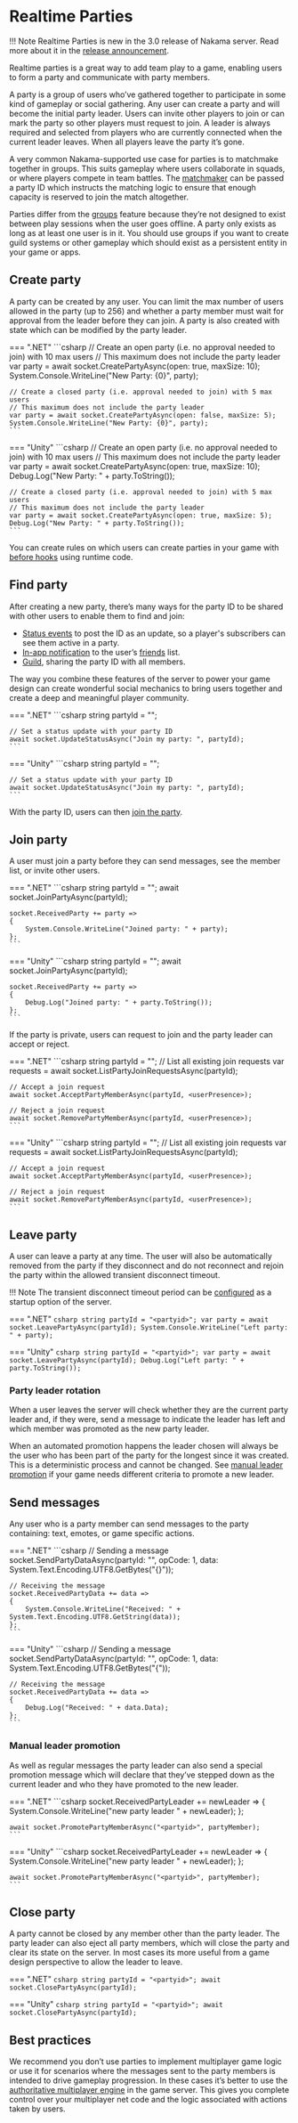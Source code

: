 # Realtime Parties

!!! Note
    Realtime Parties is new in the 3.0 release of Nakama server. Read more about it in the [release announcement](https://heroiclabs.com/blog/announcements/nakama-3-0/).

Realtime parties is a great way to add team play to a game, enabling users to form a party and communicate with party members.

A party is a group of users who’ve gathered together to participate in some kind of gameplay or social gathering. Any user can create a party and will become the initial party leader. Users can invite other players to join or can mark the party so other players must request to join. A leader is always required and selected from players who are currently connected when the current leader leaves. When all players leave the party it’s gone.

A very common Nakama-supported use case for parties is to matchmake together in groups. This suits gameplay where users collaborate in squads, or where players compete in team battles. The [matchmaker](matches.md) can be passed a party ID which instructs the matching logic to ensure that enough capacity is reserved to join the match altogether.

Parties differ from the [groups](groups-clans.md) feature because they’re not designed to exist between play sessions when the user goes offline. A party only exists as long as at least one user is in it. You should use groups if you want to create guild systems or other gameplay which should exist as a persistent entity in your game or apps.

## Create party

A party can be created by any user. You can limit the max number of users allowed in the party (up to 256) and whether a party member must wait for approval from the leader before they can join. A party is also created with state which can be modified by the party leader.

=== ".NET"
    ```csharp
    // Create an open party (i.e. no approval needed to join) with 10 max users
    // This maximum does not include the party leader
    var party = await socket.CreatePartyAsync(open: true, maxSize: 10);
    System.Console.WriteLine("New Party: {0}", party);

    // Create a closed party (i.e. approval needed to join) with 5 max users
    // This maximum does not include the party leader
    var party = await socket.CreatePartyAsync(open: false, maxSize: 5);
    System.Console.WriteLine("New Party: {0}", party);
    ```

=== "Unity"
    ```csharp
    // Create an open party (i.e. no approval needed to join) with 10 max users
    // This maximum does not include the party leader
    var party = await socket.CreatePartyAsync(open: true, maxSize: 10);
    Debug.Log("New Party: " + party.ToString());

    // Create a closed party (i.e. approval needed to join) with 5 max users
    // This maximum does not include the party leader
    var party = await socket.CreatePartyAsync(open: true, maxSize: 5);
    Debug.Log("New Party: " + party.ToString());
    ```

You can create rules on which users can create parties in your game with [before hooks](../server-framework/basics.md#before-hook) using runtime code.

## Find party

After creating a new party, there’s many ways for the party ID to be shared with other users to enable them to find and join:

* [Status events](status.md) to post the ID as an update, so a player's subscribers can see them active in a party.
* [In-app notification](in-app-notifications.md) to the user’s [friends](friends.md) list.
* [Guild](groups-clans.md), sharing the party ID with all members.

The way you combine these features of the server to power your game design can create wonderful social mechanics to bring users together and create a deep and meaningful player community.

=== ".NET"
    ```csharp
    string partyId = "<partyid>";

    // Set a status update with your party ID
    await socket.UpdateStatusAsync("Join my party: ", partyId);
    ```

=== "Unity"
    ```csharp
    string partyId = "<partyid>";

    // Set a status update with your party ID
    await socket.UpdateStatusAsync("Join my party: ", partyId);
    ```

With the party ID, users can then [join the party](#join-party).

## Join party

A user must join a party before they can send messages, see the member list, or invite other users.

=== ".NET"
    ```csharp
    string partyId = "<partyid>";
    await socket.JoinPartyAsync(partyId);

    socket.ReceivedParty += party =>
    {
        System.Console.WriteLine("Joined party: " + party);
    };
    ```

=== "Unity"
    ```csharp
    string partyId = "<partyid>";
    await socket.JoinPartyAsync(partyId);

    socket.ReceivedParty += party =>
    {
        Debug.Log("Joined party: " + party.ToString());
    };
    ```

If the party is private, users can request to join and the party leader can accept or reject.

=== ".NET"
    ```csharp
    string partyId = "<partyid>";
    // List all existing join requests
    var requests = await socket.ListPartyJoinRequestsAsync(partyId);

    // Accept a join request
    await socket.AcceptPartyMemberAsync(partyId, <userPresence>);

    // Reject a join request
    await socket.RemovePartyMemberAsync(partyId, <userPresence>);
    ```

=== "Unity"
    ```csharp
    string partyId = "<partyid>";
    // List all existing join requests
    var requests = await socket.ListPartyJoinRequestsAsync(partyId);

    // Accept a join request
    await socket.AcceptPartyMemberAsync(partyId, <userPresence>);

    // Reject a join request
    await socket.RemovePartyMemberAsync(partyId, <userPresence>);
    ```

## Leave party

A user can leave a party at any time. The user will also be automatically removed from the party if they disconnect and do not reconnect and rejoin the party within the allowed transient disconnect timeout.

!!! Note
    The transient disconnect timeout period can be [configured](../getting-started/configuration.md) as a startup option of the server.

=== ".NET"
    ```csharp
    string partyId = "<partyid>";
    var party = await socket.LeavePartyAsync(partyId);
    System.Console.WriteLine("Left party: " + party);
    ```

=== "Unity"
    ```csharp
    string partyId = "<partyid>";
    var party = await socket.LeavePartyAsync(partyId);
    Debug.Log("Left party: " + party.ToString());
    ```

### Party leader rotation

When a user leaves the server will check whether they are the current party leader and, if they were, send a message to indicate the leader has left and which member was promoted as the new party leader.

When an automated promotion happens the leader chosen will always be the user who has been part of the party for the longest since it was created. This is a deterministic process and cannot be changed. See [manual leader promotion](#manual-leader-promotion) if your game needs different criteria to promote a new leader.

## Send messages

Any user who is a party member can send messages to the party containing: text, emotes, or game specific actions.

=== ".NET"
    ```csharp
    // Sending a message
    socket.SendPartyDataAsync(partyId: "<partyid>", opCode: 1, data: System.Text.Encoding.UTF8.GetBytes("{<message>}"));

    // Receiving the message
    socket.ReceivedPartyData += data =>
    {
        System.Console.WriteLine("Received: " + System.Text.Encoding.UTF8.GetString(data));
    };
    ```

=== "Unity"
    ```csharp
    // Sending a message
    socket.SendPartyDataAsync(partyId: "<partyid>", opCode: 1, data: System.Text.Encoding.UTF8.GetBytes("{<message>"));

    // Receiving the message
    socket.ReceivedPartyData += data =>
    {
        Debug.Log("Received: " + data.Data);
    };
    ```

### Manual leader promotion

As well as regular messages the party leader can also send a special promotion message which will declare that they’ve stepped down as the current leader and who they have promoted to the new leader.

=== ".NET"
    ```csharp
    socket.ReceivedPartyLeader += newLeader =>
    {
        System.Console.WriteLine("new party leader " + newLeader);
    };

    await socket.PromotePartyMemberAsync("<partyid>", partyMember);
    ```

=== "Unity"
    ```csharp
    socket.ReceivedPartyLeader += newLeader =>
    {
        System.Console.WriteLine("new party leader " + newLeader);
    };

    await socket.PromotePartyMemberAsync("<partyid>", partyMember);
    ```

## Close party

A party cannot be closed by any member other than the party leader. The party leader can also eject all party members, which will close the party and clear its state on the server. In most cases its more useful from a game design perspective to allow the leader to leave.

=== ".NET"
    ```csharp
    string partyId = "<partyid>";
    await socket.ClosePartyAsync(partyId);
    ```

=== "Unity"
    ```csharp
    string partyId = "<partyid>";
    await socket.ClosePartyAsync(partyId);
    ```

## Best practices

We recommend you don’t use parties to implement multiplayer game logic or use it for scenarios where the messages sent to the party members is intended to drive gameplay progression. In these cases it’s better to use the [authoritative multiplayer engine](server-relayed-multiplayer.md) in the game server. This gives you complete control over your multiplayer net code and the logic associated with actions taken by users.